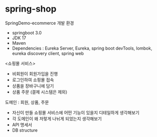 # spring-shop
SpringDemo-ecommerce
개발 환경
- springboot 3.0
- JDK 17
- Maven
- Dependencies : Eureka Server, Eureka, spring boot devTools, lombok, eureka discovery client, spring web
  
<쇼핑몰 서비스>

- 비회원이 회원가입을 진행
- 로그인하여 쇼핑몰 접속
- 상품을 장바구니에 담기
- 상품 주문 (결제 시스템은 제외)

도메인 : 회원, 상품, 주문

* 자신이 만들 쇼핑몰 서비스에 어떤 기능이 있을지 디테일하게 생각해보기
* 각 도메인이 왜 저렇게 나뉘게 되었는지 생각해보기
* API 명세서
* DB structure 
